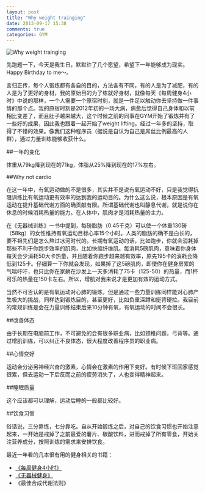 ```yaml
---
layout: post
title: "Why weight trainging"
date: 2013-09-17 15:38
comments: true
categories: GYM 
---
```

![Why weight trainging](http://farm4.staticflickr.com/3789/9793719336_2d85aabe37_o.jpg)

先跑题一下，今天是我生日，默默许了几个愿望，希望下一年能够成为现实。Happy Birthday to me～。

言归正传，每个人锻炼都有各自的目的，方法各有不同，有的人是为了减肥，有的人是为了更好的身材，我的原始目的为了练就好身材，就像每天《每周健身4小时》中说的那样，一个人需要一个原宿时刻，就是一件足以触动你去坚持做一件事情的那个点。我的原宿时刻是2012年初的一场大病，病愈后觉得自己身体和以前相比变差了，而且肚子越来越大，这个时候之前的同事在GYM开始了锻炼并有了一些好的成果，因此我也跟着一起开始了weight lifting。经过一年多的坚持，取得了不错的效果。像我们这种程序员（据说是自认为自己是屌丝比例最高的人群），通过力量训练能够收获什么。

##一年的变化

体重从79kg降到现在的71kg，体脂从25%降到现在的17%左右。

##Why not cardio

在这一年中，有氧运动做的不是很多，其实并不是说有氧运动不好，只是我觉得抗阻训练比有氧运动更有效率的达到我的运动目的。为什么这么说，根本原因是有氧运动在提升基础代谢方面的确贡献有限。所谓基础代谢也叫静息代谢，就是说你在休息的时候消耗热量的能力。在人体中，肌肉才是消耗热量的主力。

在《无器械训练》一书中提到，每磅脂肪（0.45千克）可以使一个体重130磅（58kg）的女性维持有氧运动目标心率15个小时。人类的脂肪的确不是白长的，要不祖先们是怎么熬过冰河时代的。长期有氧运动的话，比如跑步，你就会消耗掉那些不利于你跑步效率的肌肉，比如快缩纤维肌。每消耗5磅肌肉，意味着你身体每天会少消耗50大卡热量，并且随着你跑步越来越有效率，原先195卡的消耗会降低到125卡。仔细算一下你就会发现，如果掉了这5磅肌肉，即使你在健身房累的气喘吁吁，也只比你在家躺在沙发上一天多消耗了75卡（125-50）的热量，而1杯可乐的热量在150卡左右。所以，增肌对我来说才是更加有效的运动方式。

当然不可否认的是有氧运动对心肺的锻炼，但是通过一些力量训练同样能对心肺产生极大的挑战，同样达到锻炼目的，甚至更好，比如负重深蹲和挺背硬拉。我目前的常规训练是会在力量训练结束后来10分钟有氧，有氧运动的时间不会很长。

##改善体态

由于长期在电脑前工作，不可避免的会有很多职业病，比如颈椎问题，弓背等。通过增肌训练，可以纠正不良体态，很大程度改善程序员的职业病。

##心情变好

运动会分泌另神经兴奋的激素，心情会在激素的作用下变好。有时候下班回家感觉很累，但去运动一下后反而之前的疲劳消失了，人也变得精神起来。

##睡眠质量

这个应该都可以理解，运动后睡的一般都比较好。

##饮食习惯

俗话说，三分靠练，七分靠吃。自从开始锻炼之后，对自己的饮食习惯也开始注意起来，一开始是戒掉了之前最爱的薯片、碳酸饮料，进而戒掉了所有零食，开始关注营养成分，按照训练的需求来安排饮食。

最近一年看的几本很有用的健身相关的书籍：

* [《每周健身4小时》](http://book.douban.com/subject/20389199/)
* [《无器械健身》](http://book.douban.com/subject/11608712/)
* 《最佳合成代谢法则》

